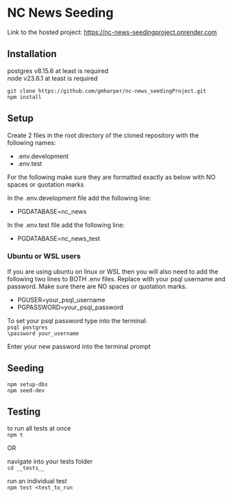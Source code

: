 # NC News Seeding

Link to the hosted project: https://nc-news-seedingproject.onrender.com

## Installation

postgres v8.15.6 at least is required  
node v23.6.1 at least is required

`git clone https://github.com/gmharper/nc-news_seedingProject.git`  
`npm install`

## Setup

Create 2 files in the root directory of the cloned repository with the following names:

- .env.development
- .env.test

For the following make sure they are formatted exactly as below with NO spaces or quotation marks

In the .env.development file add the following line:

- PGDATABASE=nc_news

In the .env.test file add the following line:

- PGDATABASE=nc_news_test

### Ubuntu or WSL users

If you are using ubuntu on linux or WSL then you will also need to add the following two lines to BOTH .env files. Replace with your psql username and password.
Make sure there are NO spaces or quotation marks.

- PGUSER=your_psql_username
- PGPASSWORD=your_psql_password

To set your psql password type into the terminal:  
`psql postgres`  
`\password your_username`

Enter your new password into the terminal prompt

## Seeding

`npm setup-dbs`  
`npm seed-dev`

## Testing

to run all tests at once  
`npm t`

OR

navigate into your tests folder  
`cd __tests__`

run an individual test  
`npm test <test_to_run`
